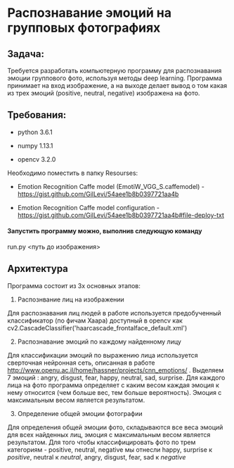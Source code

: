 # Распознавание эмоций на групповых фотографиях

## Задача:
Требуется разработать компьютерную программу для распознавания эмоции группового фото, используя методы deep learning.
Программа принимает на вход изображение, а на выходе делает вывод о том какая из трех эмоций (positive, neutral, negative) изображена на фото.

## Требования:

- python 3.6.1

- numpy 1.13.1

- opencv 3.2.0

Необходимо поместить в папку Resourses:

- Emotion Recognition Caffe model (EmotiW_VGG_S.caffemodel) - https://gist.github.com/GilLevi/54aee1b8b0397721aa4b

- Emotion Recognition Caffe model configuration - https://gist.github.com/GilLevi/54aee1b8b0397721aa4b#file-deploy-txt

#### Запустить программу можно, выполнив следующую команду

run.py <путь до изображения>

## Архитектура

Программа состоит из 3х основных этапов:

1. Распознвание лиц на изображении

Для распознавания лиц людей в работе используется предобученный классификатор (по фичам Хаара) доступный в opencv как cv2.CascadeClassifier('haarcascade_frontalface_default.xml')

2. Распознавание эмоций по каждому найденному лицу

Для классификации эмоций по выражению лица используется сверточная нейронная сеть, описанная в работе http://www.openu.ac.il/home/hassner/projects/cnn_emotions/ . Выделяем 7 эмоций : angry, disgust, fear, happy, neutral, sad, surprise. Для каждого лица на фото программа определяет с каким весом каждая эмоция к нему относится (чем больше вес, тем больше вероятность). Эмоция с максимальным весом является результатом.

3. Определение общей эмоции фотографии

Для определения общей эмоции фото, складываются все веса эмоций для всех найденных лиц, эмоция с максимальным весом является результатом. Для того чтобы классифицировать фото по трем категориям - positive, nеutral, negative мы отнесли happy, surprise к *positive*, neutral к *neutral*, angry, disgust, fear, sad к *negative*
